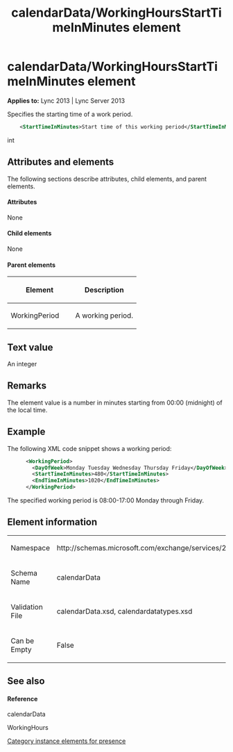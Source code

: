 ﻿---
title: calendarData/WorkingHoursStartTimeInMinutes element
TOCTitle: calendarData/WorkingHoursStartTimeInMinutes element
ms:assetid: c56f5283-ba0f-4260-a5b8-5c8fc5e67aa6
ms:mtpsurl: https://msdn.microsoft.com/library/Dn454697(v=office.15)
ms:contentKeyID: 57093388
ms.date: 07/24/2014
mtps_version: v=office.15
dev_langs:
- xml
---

# calendarData/WorkingHoursStartTimeInMinutes element


**Applies to:** Lync 2013 | Lync Server 2013

Specifies the starting time of a work period.

```xml
    <StartTimeInMinutes>Start time of this working period</StartTimeInMinutes>
```

int

## Attributes and elements

The following sections describe attributes, child elements, and parent elements.

#### Attributes

None

#### Child elements

None

#### Parent elements

<table>
<colgroup>
<col style="width: 50%" />
<col style="width: 50%" />
</colgroup>
<thead>
<tr class="header">
<th><p>Element</p></th>
<th><p>Description</p></th>
</tr>
</thead>
<tbody>
<tr class="odd">
<td><p>WorkingPeriod</p></td>
<td><p>A working period.</p></td>
</tr>
</tbody>
</table>


## Text value

An integer

## Remarks

The element value is a number in minutes starting from 00:00 (midnight) of the local time.

## Example

The following XML code snippet shows a working period:

```xml
      <WorkingPeriod>
        <DayOfWeek>Monday Tuesday Wednesday Thursday Friday</DayOfWeek>
        <StartTimeInMinutes>480</StartTimeInMinutes>
        <EndTimeInMinutes>1020</EndTimeInMinutes>
      </WorkingPeriod>
```

The specified working period is 08:00-17:00 Monday through Friday.

## Element information

<table>
<colgroup>
<col style="width: 50%" />
<col style="width: 50%" />
</colgroup>
<tbody>
<tr class="odd">
<td><p>Namespace</p></td>
<td><p>http://schemas.microsoft.com/exchange/services/2006/types</p></td>
</tr>
<tr class="even">
<td><p>Schema Name</p></td>
<td><p>calendarData</p></td>
</tr>
<tr class="odd">
<td><p>Validation File</p></td>
<td><p>calendarData.xsd, calendardatatypes.xsd</p></td>
</tr>
<tr class="even">
<td><p>Can be Empty</p></td>
<td><p>False</p></td>
</tr>
</tbody>
</table>


## See also

#### Reference

calendarData

WorkingHours

[Category instance elements for presence](category-instance-elements-for-presence.md)

